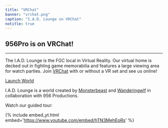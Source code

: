 ```yaml
---
title: "VRChat"
banner: "vrchat.png"
caption: "I.A.D. Lounge on VRChat"
notitle: true
---
```

## 956Pro is on VRChat!
----
The I.A.D. Lounge is the FGC local in Virtual Reality. Our virtual home is decked out in fighting game memorabilia and features a large viewing area for watch parties. Join [VRChat](https://hello.vrchat.com/) with or without a VR set and see us online!

<a class="btn btn-primary" href="https://956pro.com/iad">Launch World</a>

I.A.D. Lounge is a world created by [Monsterbeast](https://twitter.com/Monster04267171) and [Wanderingwlf](https://twitter.com/WanderingWlf) in collaboration with 956 Productions.

Watch our guided tour:

{% include embed_yt.html embed='https://www.youtube.com/embed/hTN3MehEpRs' %}